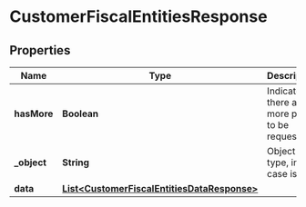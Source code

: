 

# CustomerFiscalEntitiesResponse

## Properties

Name | Type | Description | Notes
------------ | ------------- | ------------- | -------------
**hasMore** | **Boolean** | Indicates if there are more pages to be requested | 
**_object** | **String** | Object type, in this case is list | 
**data** | [**List&lt;CustomerFiscalEntitiesDataResponse&gt;**](CustomerFiscalEntitiesDataResponse.md) |  |  [optional]




